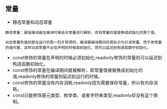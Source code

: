 

## 常量

* 静态常量和动态常量

```
静态常量：是指编译器在编译时候会对常量进行解析，并将常量的值替换成初始化的那个值。
```

```
动态常量的值则是在运行的那一刻才获得的，编译器编译期间将其标示为只读常量，而不用常量的值代替，这样动态常量不必在声明的时候就初始化，而可以延迟到构造函数中初始化。
```

* const修饰的常量在声明的时候必须初始化;readonly修饰的常量则可以延迟到构造函数初始化。
* const修饰的常量在编译期间就被解析，即常量值被替换成初始化的值;readonly修饰的常量则延迟到运行的时候。
* const修饰的常量没有内存消耗;readonly因为需要保存常量，所以有内存消耗。
* const只能修饰基元类型、枚举类、或者字符串类型;readonly却没有这个限制。


